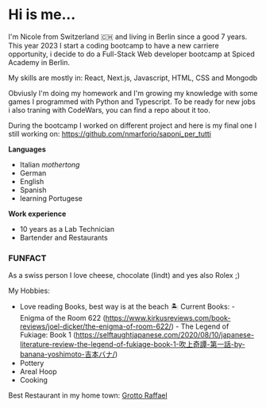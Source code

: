 
# Hi is me...

I'm Nicole from Switzerland 🇨🇭 and living in Berlin since a good 7 years.
This year 2023 I start a coding bootcamp to have a new carriere opportunity, i decide to do a Full-Stack Web developer bootcamp at Spiced Academy in Berlin.

My skills are mostly in:
React, Next.js, Javascript, HTML, CSS and Mongodb

Obviusly I'm doing my homework and I'm growing my knowledge with some games I programmed with Python and Typescript.
To be ready for new jobs i also traning with CodeWars, you can find a repo about it too.

During the bootcamp I worked on different project and here is my final one I still working on:
https://github.com/nmarforio/saponi_per_tutti

**Languages**
- Italian _mothertong_
- German
- English
- Spanish
- learning Portugese

**Work experience**
- 10 years as a Lab Technician
- Bartender and Restaurants


### FUNFACT

As a swiss person I love cheese, chocolate (lindt) and yes also Rolex ;)



My Hobbies:
- Love reading Books, best way is at the beach 🏝️ Current Books:
      - Enigma of the Room 622 (https://www.kirkusreviews.com/book-reviews/joel-dicker/the-enigma-of-room-622/)
      - The Legend of Fukiage: Book 1 (https://selftaughtjapanese.com/2020/08/10/japanese-literature-review-the-legend-of-fukiage-book-1-吹上奇譚-第一話-by-banana-yoshimoto-吉本バナ/)
- Pottery
- Areal Hoop
- Cooking


Best Restaurant in my home town:
[Grotto Raffael](https://grottoraffael.ch/)





